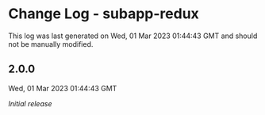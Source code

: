 # Change Log - subapp-redux

This log was last generated on Wed, 01 Mar 2023 01:44:43 GMT and should not be manually modified.

## 2.0.0
Wed, 01 Mar 2023 01:44:43 GMT

_Initial release_

